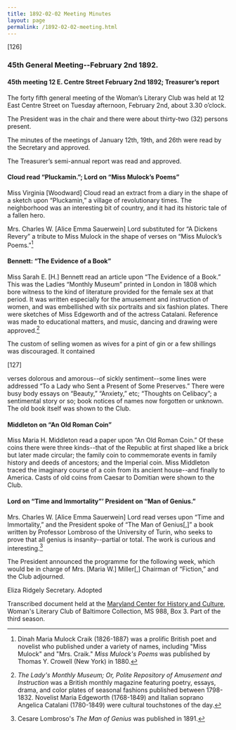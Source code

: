 ```yaml
---
title: 1892-02-02 Meeting Minutes
layout: page
permalink: /1892-02-02-meeting.html
---
```

[126]

### 45th General Meeting--February 2nd 1892.

#### 45th meeting 12 E. Centre Street February 2nd 1892; Treasurer’s report

The forty fifth general meeting of the Woman’s Literary Club was held at 12 East Centre Street on Tuesday afternoon, February 2nd, about 3.30 o’clock.

The President was in the chair and there were about thirty-two (32) persons present.

The minutes of the meetings of January 12th, 19th, and 26th were read by the Secretary and approved.

The Treasurer’s semi-annual report was read and approved.

#### Cloud read “Pluckamin.”; Lord on “Miss Mulock’s Poems”

Miss Virginia [Woodward] Cloud read an extract from a diary in the shape of a sketch upon “Pluckamin,” a village of revolutionary times. The neighborhood was an interesting bit of country, and it had its historic tale of a fallen hero.

Mrs. Charles W. [Alice Emma Sauerwein] Lord substituted for “A Dickens Revery” a tribute to Miss Mulock in the shape of verses on “Miss Mulock’s Poems.”[^Mulock]

[^Mulock]: Dinah Maria Mulock Craik (1826-1887) was a prolific British poet and novelist who published under a variety of names, including "Miss Mulock" and "Mrs. Craik." _Miss Mulock's Poems_ was published by Thomas Y. Crowell (New York) in 1880.

#### Bennett: “The Evidence of a Book”

Miss Sarah E. [H.] Bennett read an article upon “The Evidence of a Book.” This was the Ladies “Monthly Museum” printed in London in 1808 which bore witness to the kind of literature provided for the female sex at that period. It was written especially for the amusement and instruction of women, and was embellished with six portraits and six fashion plates. There were sketches of Miss Edgeworth and of the actress Catalani. Reference was made to educational matters, and music, dancing and drawing were approved.[^Ladies]
[^Ladies]: _The Lady's Monthly Museum; Or, Polite Repository of Amusement and Instruction_ was a British monthly magazine featuring poetry, essays, drama, and color  plates of seasonal fashions published between 1798-1832. Novelist Maria Edgeworth (1768-1849) and Italian soprano Angelica Catalani (1780-1849) were cultural touchstones of the day.

The custom of selling women as wives for a pint of gin or a few shillings was discouraged. It contained

[127]

verses dolorous and amorous--of sickly sentiment--some lines were addressed “To a Lady who Sent a Present of Some Preserves.” There were busy body essays on “Beauty,” “Anxiety,” etc; “Thoughts on Celibacy”; a sentimental story or so; book notices of names now forgotten or unknown. The old book itself was shown to the Club.

#### Middleton on “An Old Roman Coin”

Miss Maria H. Middleton read a paper upon “An Old Roman Coin.” Of these coins there were three kinds--that of the Republic at first shaped like a brick but later made circular; the family coin to commemorate events in family history and deeds of ancestors; and the Imperial coin. Miss Middleton traced the imaginary course of a coin from its ancient house--and finally to America. Casts of old coins from Caesar to Domitian were shown to the Club.

#### Lord on “Time and Immortality”’ President on “Man of Genius.”

Mrs. Charles W. [Alice Emma Sauerwein] Lord read verses upon “Time and Immortality,” and the President spoke of “The Man of Genius[,]” a book written by Professor Lombroso of the University of Turin, who seeks to prove that all genius is insanity--partial or total. The work is curious and interesting.[^Lombroso]
[^Lombroso]: Cesare Lombroso's _The Man of Genius_ was published in 1891.

The President announced the programme for the following week, which would be in charge of Mrs. [Maria W.] Miller[,] Chairman of “Fiction,” and the Club adjourned.

Eliza Ridgely
Secretary.
Adopted

Transcribed document held at the [Maryland Center for History and Culture](http://mdhs.org/), Woman's Literary Club of Baltimore Collection, MS 988, Box 3. Part of the third season.